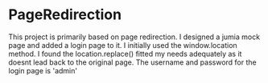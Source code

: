 # PageRedirection
This project is primarily based on page redirection. I designed a jumia mock page and added a login page to it.
I initially used the window.location method.
I found the location.replace() fitted my needs adequately as it doesnt lead back to the original page.
The username and password for the login page is 'admin'
